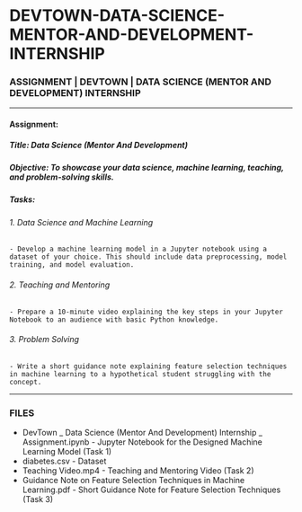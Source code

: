 # DEVTOWN-DATA-SCIENCE-MENTOR-AND-DEVELOPMENT-INTERNSHIP

### ASSIGNMENT | DEVTOWN | DATA SCIENCE (MENTOR AND DEVELOPMENT) INTERNSHIP

-----

#### Assignment:

##### Title: Data Science (Mentor And Development) 

##### Objective: To showcase your data science, machine learning, teaching, and problem-solving skills.

##### Tasks:

###### 1. Data Science and Machine Learning
    - Develop a machine learning model in a Jupyter notebook using a dataset of your choice. This should include data preprocessing, model training, and model evaluation.

###### 2. Teaching and Mentoring
    - Prepare a 10-minute video explaining the key steps in your Jupyter Notebook to an audience with basic Python knowledge.

###### 3. Problem Solving
    - Write a short guidance note explaining feature selection techniques in machine learning to a hypothetical student struggling with the concept.

-----

### FILES

- DevTown _ Data Science (Mentor And Development) Internship _ Assignment.ipynb - Jupyter Notebook for the Designed Machine Learning Model (Task 1)
- diabetes.csv - Dataset
- Teaching Video.mp4 - Teaching and Mentoring Video (Task 2)
- Guidance Note on Feature Selection Techniques in Machine Learning.pdf  - Short Guidance Note for Feature Selection Techniques (Task 3)
